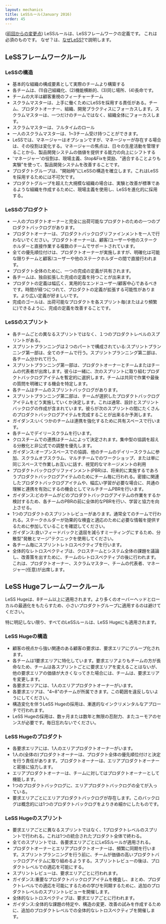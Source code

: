 ```yaml
---
layout: mechanics
title: LeSSルール(January 2016)
order: 45
---
```


<!---
([what changed since previous version](rules-changes.html))
The LeSS Rules are the definition of the LeSS Framework. They are things we consider a must. Why? This is explained in the [Why LeSS?](../framework/why-less.html) section.
--->
([前回からの変更点](rules-changes.jp.html))
LeSSルールは、LeSSフレームワークの定義です。
これは必須のものです。
なぜ？は、[なぜLeSS?](../framework/why-less.jp.html)で説明します。

<!---
## LeSS Framework Rules

The LeSS framework applies to products with 2-“8” teams.
--->
## LeSSフレームワークルール

<!---
### LeSS Structure

* Structure the organization using real teams as the basic organizational building block.
* Each team is (1) self-managing, (2) cross-functional, (3) co-located, and (4) long-lived.
* The majority of the teams are customer-focused feature teams.
* ScrumMasters are responsible for a well-working LeSS adoption. Their focus is towards the Teams, Product Owner, organization, and development practices. A ScrumMaster does not focus on just one team but on the overall organizational system.
* A ScrumMaster is a dedicated full-time role.
* One ScrumMaster can serve 1-3 teams.
* In LeSS, managers are optional, but if managers do exist their role is likely to change. Their focus shifts from managing the day-to-day product work to improving the value-delivering capability of the product development system.
* Managers’ role is to improve the product development system by practicing Go See, encouraging Stop & Fix, and “experiments over conformance”.
* For the product group, establish the complete LeSS structure “at the start”; this is vital for a LeSS adoption.
* For the larger organization beyond the product group, adopt LeSS evolutionarily using Go and See to create an organization where experimentation and improvement is the norm.
--->
### LeSSの構造

* 基本的な組織の構成要素として実際のチームより構築する
* 各チームは、(1)自己組織化、(2)機能横断的、(3)同じ場所、(4)長命です。
* チームの大半は顧客重視のフィーチャーチーム
* スクラムマスターは、上手に働くためにLeSSを採用する責任がある。チーム、プロダクトオーナー、組織、開発プラクティスにフォーカスします。スクラムマスターは、一つだけのチームではなく、組織全体にフォーカスします。
* スクラムマスターは、フルタイムのロール
* 一人のスクラムマスターは、1~3チーム受け持つことができます。
* LeSSでは、マネージャーはオプションですが、マネージャーが存在する場合は、その役割は変化する。マネージャーの焦点は、日々の生産活動を管理することから、製品開発システムの価値を提供する能力の向上にシフトする
* 'マネージャー'の役割は、現場主義、Stop&Fixを奨励、"適合することよりも実験"を使って、製品開発システムを改善することです。
* プロダクトグループは、"開始時"にLeSSの構造を確立します。これはLeSSを採用するためには不可欠です。
* プロダクトグループを超えた大規模な組織の場合は、実験と改善が標準であるような組織を作成するために、現場主義を使用し、LeSSを進化的に採用する。

<!---
### LeSS Product

* There is one Product Owner and one Product Backlog for the complete shippable product.
* The Product Owner shouldn’t work alone on Product Backlog refinement; he is supported by the multiple Teams working directly with customers/users and other stakeholders.
* All prioritization goes through the Product Owner, but clarification is as much as possible directly between the Teams and customer/users and other stakeholders.
* One shared Definition of Done for the whole product.
* Each team can have their own expanded Definition of Done.
* The definition of product should be as broad and end-user/customer centric as is practical. Over time, the definition of product might increase. Broader definitions are preferred.
* The perfection goal is to improve the Definition of Done so that it results in a shippable product each Sprint (or even more frequently).
--->
### LeSSのプロダクト

* 一人のプロダクトオーナーと完全に出荷可能なプロダクトのための一つのプロダクトバックログがあります。
* プロダクトオーナーは、プロダクトバックログリファインメントを一人で行わないでください。プロダクトオーナーは、顧客/ユーザーや他のステークホルダーと直接作業する複数のチームでサポートされています。
* 全ての優先順位付けは、プロダクトオーナーが実施しますが、明確化は可能な限りチームと顧客/ユーザーや他のステークホルダーの間で直接行われます。
* プロダクト全体のために、一つの完成の定義が共有されます。
* 各チームは、独自拡張した完成の定義を持つことが出来ます。
* プロダクトの定義は幅広く、実用的なエンドユーザー/顧客中心であるべきです。時間が経つにつれて、プロダクトの定義が拡張する可能性があります。より広い定義が好ましいです。
* 完成のゴールは、出荷可能なプロダクトを各スプリント毎(またはより頻繁に)できるように、完成の定義を改善することです。

<!---
### LeSS Sprint

* There is one product-level Sprint, not a different Sprint for each Team. Each Team starts and ends the Sprint at the same time. Each Sprint results in an integrated whole product.
* Sprint Planning consists of two parts: Sprint Planning Part One is common for all teams while Sprint Planning Part Two is usually done separately for each team.
* Sprint Planning Part One is attended by the Product Owner and Teams or Team representatives. They together tentatively select the items that each team will work on the next Sprint. The Teams identify opportunities to work together and final questions are clarified.
* Each Team has their own Sprint Backlog.
* Sprint Planning Part Two is for Teams to decide how they will do the selected items. This usually involves design and the creation of their Sprint Backlogs. The Team forecasts how many items they believe they can complete during the next Sprint.
  * Guidance: For some Teams, do it in a shared space to enhance coordination.
* Each Team has their own Daily Scrum.
* Cross-team coordination is decided by the teams. Prefer decentralized and informal coordination over centralized coordination
  * Guidance: Coordination via Open Space, joining other teams’ Daily Scrum, Scrum of Scrums, multi-team workshops, or “simply” working in the same space, talking to each other, and using visual management.
* Product Backlog Refinement (PBR) is done per team for the items they are likely going to do in the future. Do multi-team PBR to increase shared understanding and exploting coordination opportunities when having closely related items or a need for broader input/learning
  * Guidance: Hold an overall PBR with representatives before each team PBR to explore which teams might work on which items, and to increase learning and alignment.
* There is one product Sprint Review; it is common for all teams. Ensure that enough stakeholders join to contribute the information needed for effective inspection and adaptation.
  * Guidance: Use decentralized “diverge-merge” techniques for better feedback and less boring meetings.
* Each Team has their own Sprint Retrospective.
* An Overall Retrospective is held after the Team Retrospectives to discuss cross-team and system-wide issues, and create improvement experiments. This is attended by Product Owner, ScrumMasters, Team Representatives, and managers (if there are any).
--->

### LeSSのスプリント
* 各チームごとの異なるスプリントではなく、１つのプロダクトレベルのスプリントがある。
* スプリントプランニングは２つのパートで構成されている:スプリントプランニング第一部は、全てのチームで行う。スプリントプランニング第二部は、各チーム分かれて行う。
* スプリントプランニング第一部は、プロダクトオーナーとチームまたはチームの代表者が出席します。彼らは一緒に、次のスプリントに取り組むプロダクトバックログアイテムを暫定的に選択します。チームは共同で作業や最後の質問を明確にする機会を特定します。<!--- ここの訳はなんだ！？ --->
* 各チームはチームのスプリントバックログがあります。
* スプリントプランニング第二部は、チームが選択したプロダクトバックログアイテムをどう実施していくか決定します。これは通常、設計とスプリントバックログの作成が含まれています。彼らが次のスプリントの間にたくさんのプロダクトバックログアイテムを完成することが出来るか予測します。
 * ガイダンス:いくつかのチームは連携を強化するために共有スペースで行います。
* 各チームでデイリースクラムを行います。
* クロスチームでの連携はチームによって決定されます。集中型の協調を超える分散化と非公式での調整を優先します。
 * ガイダンス:オープンスペースでの協調、他のチームのデイリースクラムに参加、スクラムオブスクラム、マルチチームでのワークショップ、または単に同じスペースで作業しお互いに話す、視覚的なマネージメントの利用<!--- 視覚的なマネジメント？ --->
* プロダクトバックログリファインメント(PBR)は、将来的に実施するであろうプロダクトバックログアイテムのためにチーム毎に行われる。密接に関連したプロダクトバックログアイテムや、幅広い学習が必要な場合に、共通の理解と連携を有効にするの機会としてマルチチームPBRを行います。
 * ガイダンス:どのチームがどのプロダクトバックログアイテムの作業をするか検討するため、各チームのPBRの前に全体的なPBRを行い、学習と協力を向上させる。
* 1つのプロダクトのスプリントレビューがあります。通常全てのチームで行われる。ステークホルダーが効果的な検査と適応のために必要な情報を提供するために参加していることを確認してください。
 * ガイダンス:良いフィードバックと退屈を減らすミーティングにするため、分散型"発散とマージ"テクニックを使用してください。
* 各チーム毎にスプリントレトロスペクティブを行います。
* 全体的なレトロスペクティブは、クロスチームとシステム全体の課題を議論し、改善策を出すために、チームのレトロスペクティブの後に行われます。これは、プロダクトオーナー、スクラムマスター、チームの代表者、マネージャー(任意)が出席します。

<!---
## LeSS Huge Framework Rules
--->
## LeSS Hugeフレームワークルール

<!---
LeSS Huge applies to products with “8+” teams. Avoid applying LeSS Huge for smaller product groups as it will result in more overhead and local optimizations.

All LeSS rules apply to LeSS Huge, unless otherwise stated.
--->
LeSS Hugeは、8チーム以上に適用されます。より多くのオーバーヘッドとローカルの最適化をもたらすため、小さいプロダクトグループに適用するのは避けてください。

特に明記しない限り、すべてのLeSSルールは、LeSS Hugeにも適用されます。

<!---
### LeSS Huge Structure

* Customer requirements that are strongly related from a customer perspective are grouped in Requirement Areas.
* Each Team specializes in one Requirement Area. Teams are there “long term”; this won’t change each Sprint but Teams will change Requirement Area when others grow in value.
* Each Requirement Area has one Area Product Owner.
* Each Requirement Area has between “4-8” teams. Avoid violating this range.
* LeSS Huge adoptions, including the structural changes, are done with an evolutionary incremental approach.
* Remember each day: LeSS Huge adoptions take months or years, infinite patience, and sense of humor.
--->

### LeSS Hugeの構造

* 顧客の視点から強い関連のある顧客の要求は、要求エリアにグループ化されます。
* 各チームは1要求エリアに特化しています。要求エリアよりもチームの方が長命なため、チームは各スプリントごとに要求エリアを変えることはないが、他の要求エリアの価値が大きくなってきた場合には、チームは、要求エリアを変更します。
* 各要求エリアには、1人のエリアプロダクトオーナーがいます。
* 各要求エリアは、"4~8"のチームが所属できます。この範囲を違反しないようにしてください。
* 構造変化を伴うLeSS Hugeの採用は、漸進的なインクリメンタルなアプローチで行われます。
* LeSS Hugeの採用は、数ヶ月または数年と無限の忍耐力、またユーモアのセンスが必要です。毎日忘れないでください。

<!---
### LeSS Huge Product

* Each Requirement Area has one Area Product Owner.
* One (overall) Product Owner is responsible for product-wide prioritization and deciding which teams work in which Area. He works closely with Area Product Owners.
* Area Product Owners act as Product Owners towards their teams.
* There is one Product Backlog; every item in it belongs to exactly one Requirement Area.
* There is one Area Product Backlog per Requirement Area. This backlog is conceptually a more granular view onto the one Product Backlog.
--->
### LeSS Hugeのプロダクト
* 各要求エリアには、1人のエリアプロダクトオーナーがいます。
* 1人の(全体の)プロダクトオーナーは、プロダクト全体の優先順位付けと決定を行う責任があります。プロダクトオーナーは、エリアプロダクトオーナーと密接に協力します。
* エリアプロダクトオーナーは、チームに対してはプロダクトオーナーとして機能します。
* 1つのプロダクトバックログに、エリアプロダクトバックログの全てが入っている。
* 要求エリアごとにエリアプロダクトバックログが存在します。このバックログは概念的には1つのプロダクトバックログをよりきめ細かにしたものです。

<!---
### LeSS Huge Sprint

* There is one product-level Sprint, not a different Sprint for each Requirement Area. It ends in one integrated whole product.
* All Sprint LeSS rules apply for each Requirement Area.
* The Product Owner and Area Product Owners synchronize frequently. Before Sprint Planning they ensure the Teams work on the most valuable items. After the Sprint Review, they enable product-level adaptations.
* A Sprint Review is held per Requirement Area.
  * Guidance: Hold an additional product-level Sprint Review, to inspect key items, and to summarize and synchronize the learnings to enable product-level adaptation.
* A Overall Retrospective is held per Requirement Area.
  * Guidance: Hold an additional product-level Overall Retrospective to identify global problems and structural changes, and create improvement experiments.
--->

### LeSS Hugeのスプリント

* 要求エリアごとに異なるスプリントではなく、1プロダクトレベルのスプリントで行われる。これは1つの統合されたプロダクト全体で終わる。
* 全てのスプリントでは、各要求エリアごとにLeSSルールが適用される。
* プロダクトオーナーとエリアプロダクトオーナーは、頻繁に同期を行います。スプリントプランニングを行う前に、チームが価値の高いプロダクトバックログアイテムに取り組めるようする。スプリントレビューの後は、プロダクトレベルでの適応を可能にする。
* スプリントレビューは、要求エリアごとに行われます。
 * ガイダンス:重要なプロダクトバックログアイテムを検査し、まとめ、プロダクトレベルでの適応を可能にするための学びを同期するために、追加のプロダクトレベルのスプリントレビューを開催します。
* 全体的なレトロスペクティブは、要求エリアごとに行われます。
 * ガイダンス:全体的な課題の特定や、構造の変更、改善の試みを作成するために、追加のプロダクトレベルでの全体的なレトロスペクティブを開催します。
 
